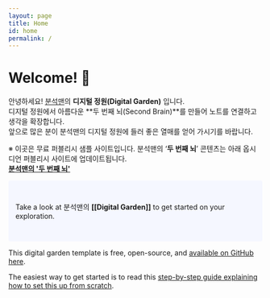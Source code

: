 ```yaml
---
layout: page
title: Home
id: home
permalink: /
---
```


# Welcome! 🌱

안녕하세요! [분석맨](https://kr.analysisman.com/)의 **디지털 정원(Digital Garden)** 입니다.<br>
디지털 정원에서 아름다운 **두 번째 뇌(Second Brain)**를 만들어 노트를 연결하고 생각을 확장합니다.<br>
앞으로 많은 분이 분석맨의 디지털 정원에 들러 좋은 열매를 얻어 가시기를 바랍니다.

※ 이곳은 무료 퍼블리시 샘플 사이트입니다. 분석맨의 ‘**두 번째 뇌**’ 콘텐츠는 아래 옵시디언 퍼블리시 사이트에 업데이트됩니다.<br>
<b>[분석맨의 '두 번째 뇌'](https://secondbrain.analysisman.com/)</b>
<br>

<p style="padding: 3em 1em; background: #f5f7ff; border-radius: 4px;">
  Take a look at 분석맨의 <span style="font-weight: bold">[[Digital Garden]]</span> to get started on your exploration.
</p>

This digital garden template is free, open-source, and [available on GitHub here](https://github.com/maximevaillancourt/digital-garden-jekyll-template).

The easiest way to get started is to read this [step-by-step guide explaining how to set this up from scratch](https://maximevaillancourt.com/blog/setting-up-your-own-digital-garden-with-jekyll).

<style>
  .wrapper {
    max-width: 46em;
  }
</style>
